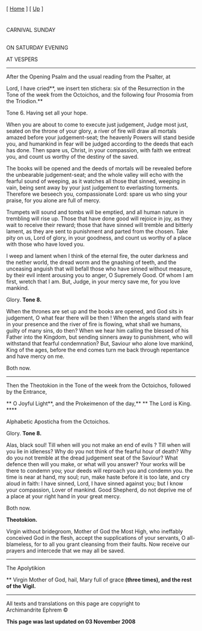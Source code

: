 \[ [Home](index.md) \] \[ [Up](carnival_week.md) \]

# 

CARNIVAL SUNDAY

## 

ON SATURDAY EVENING

AT VESPERS

****

After the Opening Psalm and the usual reading from the Psalter, at

Lord, I have cried**, we insert ten stichera: six of the Resurrection in
the Tone of the week from the Octoichos, and the following four Prosomia
from the Triodion.**

Tone 6. Having set all your hope.

When you are about to come to execute just judgement, Judge most just,
seated on the throne of your glory, a river of fire will draw all
mortals amazed before your judgement-seat; the heavenly Powers will
stand beside you, and humankind in fear will be judged according to the
deeds that each has done. Then spare us, Christ, in your compassion,
with faith we entreat you, and count us worthy of the destiny of the
saved.

The books will be opened and the deeds of mortals will be revealed
before the unbearable judgement-seat; and the whole valley will echo
with the fearful sound of weeping, as it watches all those that sinned,
weeping in vain, being sent away by your just judgement to everlasting
torments. Therefore we beseech you, compassionate Lord: spare us who
sing your praise, for you alone are full of mercy.

Trumpets will sound and tombs will be emptied, and all human nature in
trembling will rise up. Those that have done good will rejoice in joy,
as they wait to receive their reward; those that have sinned will
tremble and bitterly lament, as they are sent to punishment and parted
from the chosen. Take pity on us, Lord of glory, in your goodness, and
count us worthy of a place with those who have loved you.

I weep and lament when I think of the eternal fire, the outer darkness
and the nether world, the dread worm and the gnashing of teeth, and the
unceasing anguish that will befall those who have sinned without
measure, by their evil intent arousing you to anger, O Supremely Good.
Of whom I am first, wretch that I am. But, Judge, in your mercy save me,
for you love mankind.

Glory. **Tone 8.**

When the thrones are set up and the books are opened, and God sits in
judgement, O what fear there will be then \! When the angels stand with
fear in your presence and the river of fire is flowing, what shall we
humans, guilty of many sins, do then? When we hear him calling the
blessed of his Father into the Kingdom, but sending sinners away to
punishment, who will withstand that fearful condemnation? But, Saviour
who alone love mankind, King of the ages, before the end comes turn me
back through repentance and have mercy on me.

Both now.

****

Then the Theotokion in the Tone of the week from the Octoichos, followed
by the Entrance,

** O Joyful Light**, and the Prokeimenon of the day,** ** The Lord is
King. ****

Alphabetic Aposticha from the Octoichos.

  
Glory. **Tone 8.**

Alas, black soul\! Till when will you not make an end of evils ? Till
when will you lie in idleness? Why do you not think of the fearful hour
of death? Why do you not tremble at the dread judgement seat of the
Saviour? What defence then will you make, or what will you answer? Your
works will be there to condemn you; your deeds will reproach you and
condemn you. the time is near at hand, my soul; run, make haste before
it is too late, and cry aloud in faith: I have sinned, Lord, I have
sinned against you; but I know your compassion, Lover of mankind. Good
Shepherd, do not deprive me of a place at your right hand in your great
mercy.

Both now.

**Theotokion.**

Virgin without bridegroom, Mother of God the Most High, who ineffably
conceived God in the flesh, accept the supplications of your servants, O
all-blameless, for to all you grant cleansing from their faults. Now
receive our prayers and intercede that we may all be saved.

****

The Apolytikion

** Virgin Mother of God, hail, Mary full of grace **(three times), and
the rest of the Vigil.**

-----

All texts and translations on this page are copyright to  
Archimandrite Ephrem ©

**This page was last updated on 03 November 2008**


